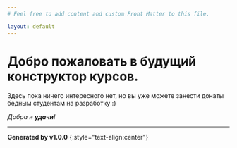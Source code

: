 ```yaml
---
# Feel free to add content and custom Front Matter to this file.

layout: default
---
```


# Добро пожаловать в будущий конструктор курсов.

Здесь пока ничего интересного нет, но вы уже можете занести донаты бедным студентам на разработку :)

_Добра и **удачи**!_

----

**Generated by v1.0.0**
{:style="text-align:center"}
